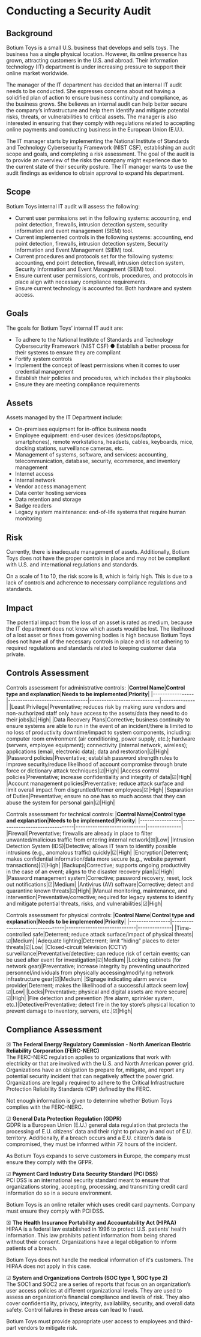 # Conducting a Security Audit
## **Background**
Botium Toys is a small U.S. business that develops and sells toys. The business has a single physical location. However, its online presence has grown, attracting customers in the U.S. and abroad. Their information technology (IT) department is under increasing pressure to support their online market worldwide. 

The manager of the IT department has decided that an internal IT audit needs to be conducted. She expresses concerns about not having a solidified plan of action to ensure business continuity and compliance, as the business grows. She believes an internal audit can help better secure the company’s infrastructure and help them identify and mitigate potential risks, threats, or vulnerabilities to critical assets. The manager is also interested in ensuring that they comply with regulations related to accepting online payments and conducting business in the European Union (E.U.).   

The IT manager starts by implementing the National Institute of Standards and Technology Cybersecurity Framework (NIST CSF), establishing an audit scope and goals, and completing a risk assessment. The goal of the audit is to provide an overview of the risks the company might experience due to the current state of their security posture. The IT manager wants to use the audit findings as evidence to obtain approval to expand his department. 

## **Scope**
Botium Toys internal IT audit will assess the following:
* Current user permissions set in the following systems: accounting, end point detection, firewalls, intrusion detection system, security information and event management (SIEM) tool. 
* Current implemented controls in the following systems: accounting, end point detection, firewalls, intrusion detection system, Security Information and Event Management (SIEM) tool. 
* Current procedures and protocols set for the following systems: accounting, end point detection, firewall, intrusion detection system, Security Information and Event Management (SIEM) tool. 
* Ensure current user permissions, controls, procedures, and protocols in place align with necessary compliance requirements.
* Ensure current technology is accounted for. Both hardware and system access.

## **Goals**
The goals for Botium Toys’ internal IT audit are:
* To adhere to the National Institute of Standards and Technology Cybersecurity Framework (NIST CSF) ● Establish a better process for their systems to ensure they are compliant 
* Fortify system controls
* Implement the concept of least permissions when it comes to user credential management
* Establish their policies and procedures, which includes their playbooks
* Ensure they are meeting compliance requirements

## **Assets**
Assets managed by the IT Department include:
* On-premises equipment for in-office business needs
* Employee equipment: end-user devices (desktops/laptops, smartphones), remote workstations, headsets, cables, keyboards, mice, docking stations, surveillance cameras, etc.
* Management of systems, software, and services: accounting, telecommunication, database, security, ecommerce, and inventory management
* Internet access
* Internal network
* Vendor access management
* Data center hosting services
* Data retention and storage
* Badge readers
* Legacy system maintenance: end-of-life systems that require human monitoring

## **Risk**
Currently, there is inadequate management of assets. Additionally, Botium Toys does not have the proper controls in place and may not be compliant with U.S. and international regulations and standards.

On a scale of 1 to 10, the risk score is 8, which is fairly high. This is due to a lack of controls and adherence to necessary compliance regulations and standards.

## **Impact**
The potential impact from the loss of an asset is rated as medium, because the IT department does not know which assets would be lost. The likelihood of a lost asset or fines from governing bodies is high because Botium Toys does not have all of the necessary controls in place and is not adhering to required regulations and standards related to keeping customer data private.

## **Controls Assessment**
Controls assessment for administrative controls:
|**Control Name**|**Control type and explanation**|**Needs to be implemented**|**Priority**|
|-----------------|---------------------------------|-----------------------------|--------------|
|Least Privilege|Preventative; reduces risk by making sure vendors and non-authorized staff only have access to the assets/data they need to do their jobs|&#x2611;|High|
|Data Recovery Plans|Corrective; business continuity to ensure systems are able to run in the event of an incident/there is limited to no loss of productivity downtime/impact to system components, including: computer room environment (air conditioning, power supply, etc.); hardware (servers, employee equipment); connectivity (internal network, wireless); applications (email, electronic data); data and restoration|&#x2611;|High|
|Password policies|Preventative; establish password strength rules to improve security/reduce likelihood of account compromise through brute force or dictionary attack techniques|&#x2611;|High|
|Access control policies|Preventative; increase confidentiality and integrity of data|&#x2611;|High|
|Account management policies|Preventative; reduce attack surface and limit overall impact from disgruntled/former employees|&#x2611;|High|
|Separation of Duties|Preventative; ensure no one has so much access that they can abuse the system for personal gain|&#x2611;|High|  

Controls assessment for technical controls:
|**Control Name**|**Control type and explanation**|**Needs to be implemented**|**Priority**|
|-----------------|---------------------------------|-----------------------------|--------------|
|Firewall|Preventative; firewalls are already in place to filter unwanted/malicious traffic from entering internal network|&#x2612;|Low|
|Intrusion Detection System (IDS)|Detective; allows IT team to identify possible intrusions (e.g., anomalous traffic) quickly|&#x2611;|High|
|Encryption|Deterrent; makes confidential information/data more secure (e.g., website payment transactions)|&#x2611;|High|
|Backups|Corrective; supports ongoing productivity in the case of an event; aligns to the disaster recovery plan|&#x2611;|High|
|Password management system|Corrective; password recovery, reset, lock out notifications|&#x2611;|Medium|
|Antivirus (AV) software|Corrective; detect and quarantine known threats|&#x2611;|High|
|Manual monitoring, maintenance, and intervention|Preventative/corrective; required for legacy systems to identify and mitigate potential threats, risks, and vulnerabilities|&#x2611;|High|

Controls assessment for physical controls:
|**Control Name**|**Control type and explanation**|**Needs to be implemented**|**Priority**|
|-----------------|---------------------------------|-----------------------------|--------------|
|Time-controlled safe|Deterrent; reduce attack surface/impact of physical threats|&#x2611;|Medium|
|Adequate lighting|Deterrent; limit “hiding” places to deter threats|&#x2611;|Low|
|Closed-circuit television (CCTV) surveillance|Preventative/detective; can reduce risk of certain events; can be used after event for investigation|&#x2611;|Medium|
|Locking cabinets (for network gear)|Preventative; increase integrity by preventing unauthorized personnel/individuals from physically accessing/modifying network infrastructure gear|&#x2611;|Medium|
|Signage indicating alarm service provider|Deterrent; makes the likelihood of a successful attack seem low|&#x2611;|Low|
|Locks|Preventative; physical and digital assets are more secure|&#x2611;|High|
|Fire detection and prevention (fire alarm, sprinkler system, etc.)|Detective/Preventative; detect fire in the toy store’s physical location to prevent damage to inventory, servers, etc.|&#x2611;|High|

## **Compliance Assessment**
&#x2612; **The Federal Energy Regulatory Commission - North American Electric Reliability Corporation (FERC-NERC)** \
The FERC-NERC regulation applies to organizations that work with electricity or that are involved with the U.S. and North American power grid. Organizations have an obligation to prepare for, mitigate, and report any potential security incident that can negatively affect the power grid. Organizations are legally required to adhere to the Critical Infrastructure Protection Reliability Standards (CIP) defined by the FERC.

Not enough information is given to determine whether Botium Toys complies with the FERC-NERC.

&#x2611; **General Data Protection Regulation (GDPR)** \
GDPR is a European Union (E.U.) general data regulation that protects the processing of E.U. citizens’ data and their right to privacy in and out of E.U. territory. Additionally, if a breach occurs and a E.U. citizen’s data is compromised, they must be informed within 72 hours of the incident.

As Botium Toys expands to serve customers in Europe, the company must ensure they comply with the GFPR. 

&#x2611; **Payment Card Industry Data Security Standard (PCI DSS)** \
PCI DSS is an international security standard meant to ensure that organizations storing, accepting, processing, and transmitting credit card information do so in a secure environment.

Botium Toys is an online retailer which uses credit card payments. Company must ensure they comply with PCI DSS. 

&#x2612; **The Health Insurance Portability and Accountability Act (HIPAA)** \
HIPAA is a federal law established in 1996 to protect U.S. patients’ health information. This law prohibits patient information from being shared without their consent. Organizations have a legal obligation to inform patients of a breach.

Botium Toys does not handle the medical information of it's customers. The HIPAA does not apply in this case.

&#x2611; **System and Organizations Controls (SOC type 1, SOC type 2)** \
The SOC1 and SOC2 are a series of reports that focus on an organization’s user access policies at different organizational levels. They are used to assess an organization’s financial compliance and levels of risk. They also cover confidentiality, privacy, integrity, availability, security, and overall data safety. Control failures in these areas can lead to fraud.

Botium Toys must provide appropriate user access to employees and third-part vendors to mitigate risk. 